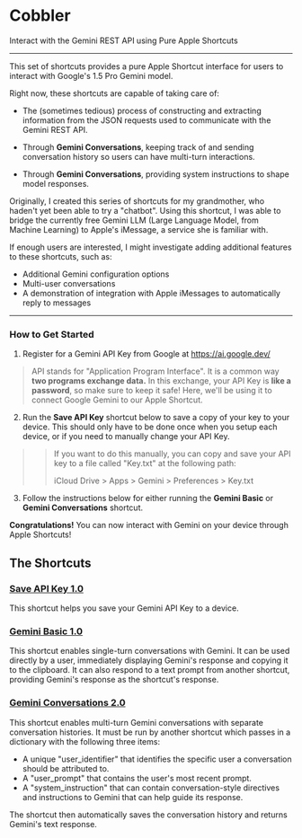 # Cobbler
Interact with the Gemini REST API using Pure Apple Shortcuts

---

This set of shortcuts provides a pure Apple Shortcut interface for users to interact with Google's 1.5 Pro Gemini model.

Right now, these shortcuts are capable of taking care of:

- The (sometimes tedious) process of constructing and extracting information from the JSON requests used to communicate with the Gemini REST API.

- Through **Gemini Conversations**, keeping track of and sending conversation history so users can have multi-turn interactions.

- Through **Gemini Conversations**, providing system instructions to shape model responses.

Originally, I created this series of shortcuts for my grandmother, who haden't yet been able to try a "chatbot". Using this shortcut, I was able to bridge the currently free Gemini LLM (Large Language Model, from Machine Learning) to Apple's iMessage, a service she is familiar with.

If enough users are interested, I might investigate adding additional features to these shortcuts, such as:

- Additional Gemini configuration options
- Multi-user conversations
- A demonstration of integration with Apple iMessages to automatically reply to messages

---

### How to Get Started

1. Register for a Gemini API Key from Google at
https://ai.google.dev/


> API stands for "Application Program Interface". It is a common way **two programs exchange data.** In this exchange, your API Key is **like a password**, so make sure to keep it safe! Here, we'll be using it to connect Google Gemini to our Apple Shortcut.

2. Run the **Save API Key** shortcut below to save a copy of your key to your device. This should only have to be done once when you setup each device, or if you need to manually change your API Key.

>> If you want to do this manually, you can copy and save your API key to a file called "Key.txt" at the following path:
>> 
>>iCloud Drive > Apps > Gemini > Preferences > Key.txt

3. Follow the instructions below for either running the **Gemini Basic** or **Gemini Conversations** shortcut.

**Congratulations!** You can now interact with Gemini on your device through Apple Shortcuts!


## The Shortcuts

### [Save API Key 1.0](https://github.com/SpamMusubi153/Cobbler/blob/main/Save%20API%20Key/Cobbler%20%7C%20Save%20API%20Key%201.0.shortcut)

This shortcut helps you save your Gemini API Key to a device.


### [Gemini Basic 1.0](https://github.com/SpamMusubi153/Cobbler/blob/main/Gemini%20Basic/Cobbler%20%7C%20Gemini%20Basic%201.0.shortcut)

This shortcut enables single-turn conversations with Gemini. It can be used directly by a user, immediately displaying Gemini's response and copying it to the clipboard. It can also respond to a text prompt from another shortcut, providing Gemini's response as the shortcut's response.


### [Gemini Conversations 2.0](https://github.com/SpamMusubi153/Cobbler/blob/main/Gemini%20Conversations/Cobbler%20%7C%20Gemini%20Conversations%202.0.shortcut)

This shortcut enables multi-turn Gemini conversations with separate conversation histories. It must be run by another shortcut which passes in a dictionary with the following three items:

- A unique "user_identifier" that identifies the specific user a conversation should be attributed to.
- A "user_prompt" that contains the user's most recent prompt.
- A "system_instruction" that can contain conversation-style directives and instructions to Gemini that can help guide its response.

The shortcut then automatically saves the conversation history and returns Gemini's text response.